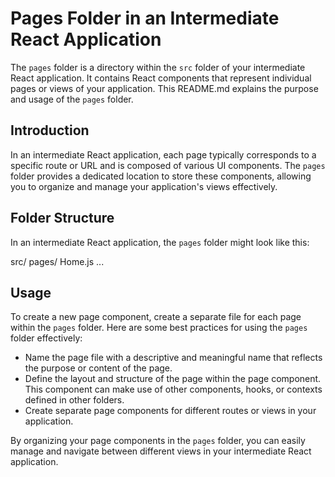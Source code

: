 # Pages Folder in an Intermediate React Application

The `pages` folder is a directory within the `src` folder of your intermediate React application. It contains React components that represent individual pages or views of your application. This README.md explains the purpose and usage of the `pages` folder.

## Introduction

In an intermediate React application, each page typically corresponds to a specific route or URL and is composed of various UI components. The `pages` folder provides a dedicated location to store these components, allowing you to organize and manage your application's views effectively.

## Folder Structure

In an intermediate React application, the `pages` folder might look like this:

src/
pages/
Home.js
...

## Usage

To create a new page component, create a separate file for each page within the `pages` folder. Here are some best practices for using the `pages` folder effectively:

- Name the page file with a descriptive and meaningful name that reflects the purpose or content of the page.
- Define the layout and structure of the page within the page component. This component can make use of other components, hooks, or contexts defined in other folders.
- Create separate page components for different routes or views in your application.

By organizing your page components in the `pages` folder, you can easily manage and navigate between different views in your intermediate React application.
